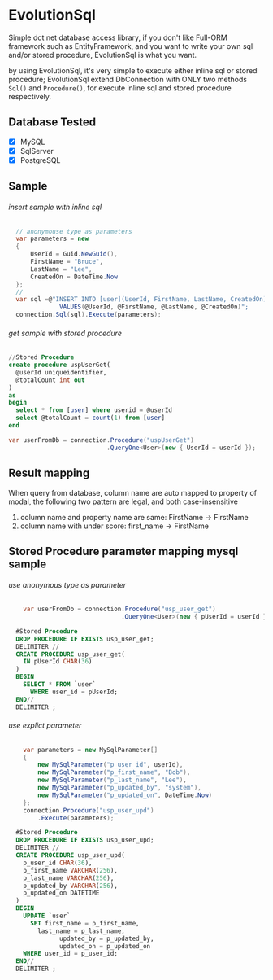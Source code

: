 # EvolutionSql
Simple dot net database access library, if you don't like Full-ORM framework such as EntityFramework, and you want to write your own sql and/or stored procedure, EvolutionSql is what you want.

by using EvolutionSql, it's very simple to execute either inline sql or stored procedure; EvolutionSql extend DbConnection with ONLY two methods ```Sql()``` and ```Procedure()```, for execute inline sql and stored procedure respectively.

## Database Tested
- [x] MySQL
- [x] SqlServer
- [x] PostgreSQL

## Sample


###### insert sample with inline sql
```c#
  // anonymouse type as parameters
  var parameters = new
  {
      UserId = Guid.NewGuid(),
      FirstName = "Bruce",
      LastName = "Lee",
      CreatedOn = DateTime.Now
  };
  //
  var sql =@"INSERT INTO [user](UserId, FirstName, LastName, CreatedOn) 
              VALUES(@UserId, @FirstName, @LastName, @CreatedOn)";
  connection.Sql(sql).Execute(parameters);
```



###### get sample with stored procedure
  ```sql
  //Stored Procedure
  create procedure uspUserGet(
    @userId uniqueidentifier,
    @totalCount int out
  )
  as
  begin
    select * from [user] where userid = @userId
    select @totalCount = count(1) from [user]
  end
  ```
  
  ```c#
  var userFromDb = connection.Procedure("uspUserGet")
                             .QueryOne<User>(new { UserId = userId });
```
## Result mapping
When query from database, column name are auto mapped to property of modal, the following two pattern are legal, and both case-insensitive
1. column name and property name are same: FirstName -> FirstName
2. column name with under score: first_name -> FirstName

## Stored Procedure parameter mapping mysql sample
###### use anonymous type as parameter
```C#
    var userFromDb = connection.Procedure("usp_user_get")                    
                               .QueryOne<User>(new { pUserId = userId });

```
```SQL
  #Stored Procedure
  DROP PROCEDURE IF EXISTS usp_user_get;
  DELIMITER //
  CREATE PROCEDURE usp_user_get(
    IN pUserId CHAR(36)
  )
  BEGIN
    SELECT * FROM `user` 
      WHERE user_id = pUserId;
  END//
  DELIMITER ;
```

###### use explict parameter
```C#
    var parameters = new MySqlParameter[]
    {
        new MySqlParameter("p_user_id", userId),
        new MySqlParameter("p_first_name", "Bob"),
        new MySqlParameter("p_last_name", "Lee"),
        new MySqlParameter("p_updated_by", "system"),
        new MySqlParameter("p_updated_on", DateTime.Now)
    };
    connection.Procedure("usp_user_upd")
        .Execute(parameters);

```
```SQL
  #Stored Procedure
  DROP PROCEDURE IF EXISTS usp_user_upd;
  DELIMITER //
  CREATE PROCEDURE usp_user_upd(
    p_user_id CHAR(36),
    p_first_name VARCHAR(256),
    p_last_name VARCHAR(256),
    p_updated_by VARCHAR(256),
    p_updated_on DATETIME
  )
  BEGIN
    UPDATE `user`
      SET first_name = p_first_name,
        last_name = p_last_name,
              updated_by = p_updated_by,
              updated_on = p_updated_on
    WHERE user_id = p_user_id;
  END//
  DELIMITER ;
```

